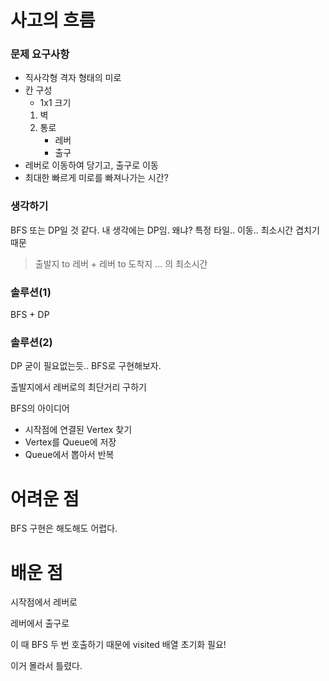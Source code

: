 # 사고의 흐름

### 문제 요구사항
- 직사각형 격자 형태의 미로
- 칸 구성
  - 1x1 크기
  1. 벽
  2. 통로
     - 레버
     - 출구
- 레버로 이동하여 당기고, 출구로 이동
- 최대한 빠르게 미로를 빠져나가는 시간?

### 생각하기
BFS 또는 DP일 것 같다.
내 생각에는 DP임. 왜냐? 특정 타일.. 이동.. 최소시간 겹치기 때문

> 출발지 to 레버 + 레버 to 도착지 ... 의 최소시간


### 솔루션(1)
BFS + DP
### 솔루션(2)
DP 굳이 필요없는듯..
BFS로 구현해보자.

출발지에서 레버로의 최단거리 구하기

BFS의 아이디어
- 시작점에 연결된 Vertex 찾기
- Vertex를 Queue에 저장
- Queue에서 뽑아서 반복

# 어려운 점
BFS 구현은 해도해도 어렵다.

# 배운 점
시작점에서 레버로

레버에서 출구로

이 때 BFS 두 번 호출하기 때문에 visited 배열 초기화 필요!

이거 몰라서 틀렸다.